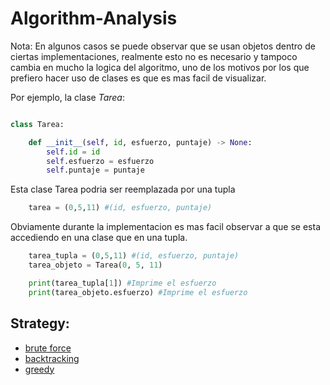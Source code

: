 # Algorithm-Analysis

Nota: En algunos casos se puede observar que se usan objetos dentro de ciertas implementaciones, realmente esto no es necesario y tampoco cambia en mucho la logica del algoritmo, uno de los motivos por los que prefiero hacer uso de clases es que es mas facil de visualizar.

Por ejemplo, la clase _Tarea_:

```python

class Tarea:

    def __init__(self, id, esfuerzo, puntaje) -> None:
        self.id = id
        self.esfuerzo = esfuerzo
        self.puntaje = puntaje

```

Esta clase Tarea podria ser reemplazada por una tupla

```python
    tarea = (0,5,11) #(id, esfuerzo, puntaje)
```

Obviamente durante la implementacion es mas facil observar a que se esta accediendo en una clase que en una tupla.

```python
    tarea_tupla = (0,5,11) #(id, esfuerzo, puntaje)
    tarea_objeto = Tarea(0, 5, 11)

    print(tarea_tupla[1]) #Imprime el esfuerzo
    print(tarea_objeto.esfuerzo) #Imprime el esfuerzo
```

## Strategy:

- [brute force](https://github.com/kazp058/Algorithm-Analysis/tree/main/brute_force)
- [backtracking](https://github.com/kazp058/Algorithm-Analysis/tree/main/divide_n_conquer)
- [greedy](https://github.com/kazp058/Algorithm-Analysis/tree/main/greedy_algorithms)
